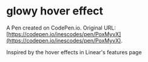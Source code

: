 # glowy hover effect

A Pen created on CodePen.io. Original URL: [https://codepen.io/inescodes/pen/PoxMyvX](https://codepen.io/inescodes/pen/PoxMyvX).

Inspired by the hover effects in Linear's features page